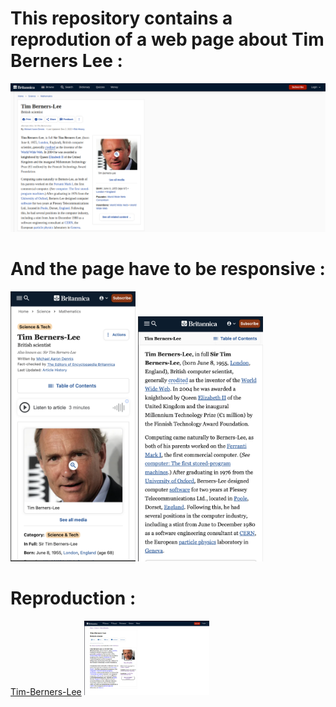 # This repository contains a reprodution of a web page about Tim Berners Lee :
<img src="images/timBernersLeeMockupDesktop.png" width="600px">

# And the page have to be responsive :
<img src="images/timBernersLeeMockupMobile1.png" width="200px"> 
<img src="images/timBernersLeeMockupMobile2.png" width="200px">

# Reproduction :
[Tim-Berners-Lee](https://anthosaxe.github.io/Tim-Berners-Lee/)
<img src="images/My_repro_web.PNG" width="200px"> 
